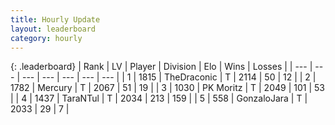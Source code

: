 ```yaml
---
title: Hourly Update
layout: leaderboard
category: hourly
---
```


{: .leaderboard}
| Rank | LV | Player | Division | Elo | Wins | Losses |
| --- | --- | --- | --- | --- | --- | --- |
| <span data-change="0">1</span> | 1815 | <span title="ID: 544310">TheDraconic</span> | T | <span data-change="0">2114</span> | <span data-change="0">50</span> | <span data-change="0">12</span> |
| <span data-change="0">2</span> | 1782 | <span title="ID: 692745">Mercury</span> | T | <span data-change="0">2067</span> | <span data-change="0">51</span> | <span data-change="0">19</span> |
| <span data-change="0">3</span> | 1030 | <span title="ID: 427478">PK Moritz</span> | T | <span data-change="0">2049</span> | <span data-change="0">101</span> | <span data-change="0">53</span> |
| <span data-change="1">4</span> | 1437 | <span title="ID: 285323">TaraNTul</span> | T | <span data-change="0">2034</span> | <span data-change="0">213</span> | <span data-change="0">159</span> |
| <span data-change="1">5</span> | 558 | <span title="ID: 650626">GonzaloJara</span> | T | <span data-change="0">2033</span> | <span data-change="0">29</span> | <span data-change="0">7</span> |